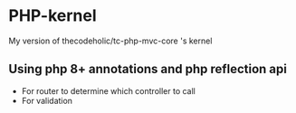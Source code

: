 # PHP-kernel
 My version of thecodeholic/tc-php-mvc-core 's kernel
 
## Using php 8+ annotations and php reflection api
- For router to determine which controller to call
- For validation
